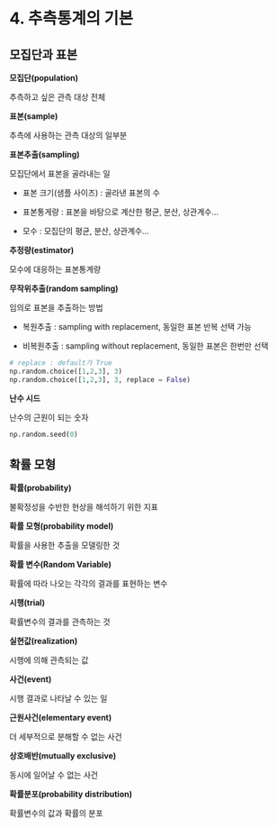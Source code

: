 # 4. 추측통계의 기본

## 모집단과 표본

**모집단(population)**

추측하고 싶은 관측 대상 전체

**표본(sample)**

추측에 사용하는 관측 대상의 일부분

**표본추출(sampling)**

모집단에서 표본을 골라내는 일

* 표본 크기(샘플 사이즈) : 골라낸 표본의 수

* 표본통게량 : 표본을 바탕으로 계산한 평균, 분산, 상관계수...

* 모수 : 모집단의 평균, 분산, 상관계수...

**추정량(estimator)**

모수에 대응하는 표본통계량

**무작위추출(random sampling)**

임의로 표본을 추출하는 방법

* 복원추출 : sampling with replacement, 동일한 표본 반복 선택 가능

* 비복원추출 : sampling without replacement, 동일한 표본은 한번만 선택

```python
# replace : default가 True
np.random.choice([1,2,3], 3)
np.random.choice([1,2,3], 3, replace = False)
```

**난수 시드**

난수의 근원이 되는 숫자

```python
np.random.seed(0)
```

## 확률 모형

**확률(probability)**

불확정성을 수반한 현상을 해석하기 위한 지표

**확률 모형(probability model)**

확률을 사용한 추출을 모델링한 것

**확률 변수(Random Variable)**

확률에 따라 나오는 각각의 결과를 표현하는 변수

**시행(trial)**

확률변수의 결과를 관측하는 것

**실현값(realization)**

시행에 의해 관측되는 값

**사건(event)**

시행 결과로 나타날 수 있는 일

**근원사건(elementary event)**

더 세부적으로 분해할 수 없는 사건

**상호배반(mutually exclusive)**

동시에 일어날 수 없는 사건

**확률분포(probability distribution)**

확률변수의 값과 확률의 분포